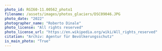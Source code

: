 ```yaml
---
photo_id: RGI60-11.00562_photo1
filename: /assets/images/photos_glaciers/DSC09046.JPG
photo_date: "2022"
photographer_name: "Roberto Dinale"
photo_license: "All rights reserved"
photo_license_url: "https://en.wikipedia.org/wiki/All_rights_reserved"
citation: "Archiv: Agentur für Bevölkerungsschutz"
is_main_photo: "True"
---
```

